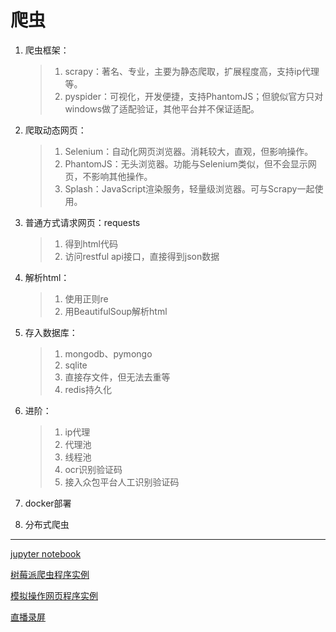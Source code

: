 # 爬虫

1. 爬虫框架：
    > 1. scrapy：著名、专业，主要为静态爬取，扩展程度高，支持ip代理等。
    > 2. pyspider：可视化，开发便捷，支持PhantomJS；但貌似官方只对windows做了适配验证，其他平台并不保证适配。

2. 爬取动态网页：
    > 1. Selenium：自动化网页浏览器。消耗较大，直观，但影响操作。
    > 2. PhantomJS：无头浏览器。功能与Selenium类似，但不会显示网页，不影响其他操作。
    > 3. Splash：JavaScript渲染服务，轻量级浏览器。可与Scrapy一起使用。

3. 普通方式请求网页：requests
    > 1. 得到html代码
    > 2. 访问restful api接口，直接得到json数据

4. 解析html：
    > 1. 使用正则re
    > 2. 用BeautifulSoup解析html

5. 存入数据库：
    > 1. mongodb、pymongo
    > 2. sqlite
    > 3. 直接存文件，但无法去重等
    > 4. redis持久化

6. 进阶：
    > 1. ip代理
    > 2. 代理池
    > 3. 线程池
    > 4. ocr识别验证码
    > 5. 接入众包平台人工识别验证码

7. docker部署

8. 分布式爬虫

------------------------------------------------

[jupyter notebook](尝试.ipynb)

[树莓派爬虫程序实例](test.py)

[模拟操作网页程序实例](https://github.com/zhangsheng377/spider_wechat_official_accounts)

[直播录屏](#fragment)
